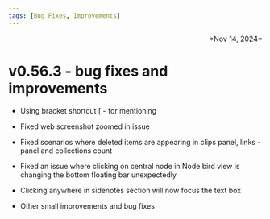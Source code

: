 ```yaml
---
tags: [Bug Fixes, Improvements]
---
```

<div align="right">*Nov 14, 2024*</div>

# v0.56.3 - bug fixes and improvements

- Using bracket shortcut [ - for mentioning

- Fixed web screenshot zoomed in issue

- Fixed scenarios where deleted items are appearing in clips panel, links - panel and collections count

- Fixed an issue where clicking on central node in Node bird view is changing the bottom floating bar unexpectedly

- Clicking anywhere in sidenotes section will now focus the text box

- Other small improvements and bug fixes




